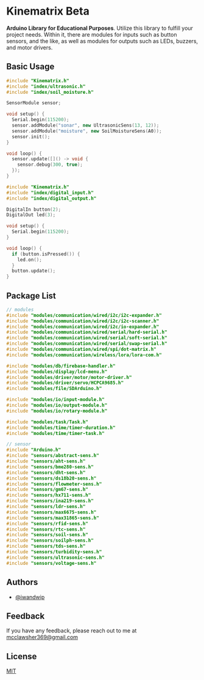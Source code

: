 
# Kinematrix Beta

**Arduino Library for Educational Purposes**.
Utilize this library to fulfill your project needs. Within it, there are modules for inputs such as button sensors, and the like, as well as modules for outputs such as LEDs, buzzers, and motor drivers.


## Basic Usage

```cpp
#include "Kinematrix.h"
#include "index/ultrasonic.h"
#include "index/soil_moisture.h"

SensorModule sensor;

void setup() {
  Serial.begin(115200);
  sensor.addModule("sonar", new UltrasonicSens(13, 12));
  sensor.addModule("moisture", new SoilMoistureSens(A0));
  sensor.init();
}

void loop() {
  sensor.update([]() -> void {
    sensor.debug(300, true);
  });
}

```

```cpp
#include "Kinematrix.h"
#include "index/digital_input.h"
#include "index/digital_output.h"

DigitalIn button(2);
DigitalOut led(3);

void setup() {
  Serial.begin(115200);
}

void loop() {
  if (button.isPressed()) {
    led.on();
  }
  button.update();
}

```

## Package List
```cpp
// modules
#include "modules/communication/wired/i2c/i2c-expander.h"
#include "modules/communication/wired/i2c/i2c-scanner.h"
#include "modules/communication/wired/i2c/io-expander.h"
#include "modules/communication/wired/serial/hard-serial.h"
#include "modules/communication/wired/serial/soft-serial.h"
#include "modules/communication/wired/serial/swap-serial.h"
#include "modules/communication/wired/spi/dot-matrix.h"
#include "modules/communication/wireless/lora/lora-com.h"

#include "modules/db/firebase-handler.h"
#include "modules/display/lcd-menu.h"
#include "modules/driver/motor/motor-driver.h"
#include "modules/driver/servo/HCPCA9685.h"
#include "modules/file/SDArduino.h"

#include "modules/io/input-module.h"
#include "modules/io/output-module.h"
#include "modules/io/rotary-module.h"

#include "modules/task/Task.h"
#include "modules/time/timer-duration.h"
#include "modules/time/timer-task.h"

// sensor
#include "Arduino.h"
#include "sensors/abstract-sens.h"
#include "sensors/aht-sens.h"
#include "sensors/bme280-sens.h"
#include "sensors/dht-sens.h"
#include "sensors/ds18b20-sens.h"
#include "sensors/flowmeter-sens.h"
#include "sensors/gm67-sens.h"
#include "sensors/hx711-sens.h"
#include "sensors/ina219-sens.h"
#include "sensors/ldr-sens.h"
#include "sensors/max6675-sens.h"
#include "sensors/max31865-sens.h"
#include "sensors/rfid-sens.h"
#include "sensors/rtc-sens.h"
#include "sensors/soil-sens.h"
#include "sensors/soilph-sens.h"
#include "sensors/tds-sens.h"
#include "sensors/turbidity-sens.h"
#include "sensors/ultrasonic-sens.h"
#include "sensors/voltage-sens.h"

```


## Authors

- [@iwandwip](https://github.com/iwandwip)


## Feedback

If you have any feedback, please reach out to me at mcclawsher369@gmail.com


## License

[MIT](https://choosealicense.com/licenses/mit/)

